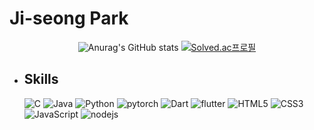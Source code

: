 # Ji-seong Park

<div align="center">

  ![Anurag's GitHub stats](https://github-readme-stats.vercel.app/api?username=jijiseong&show_icons=true&theme=radical)
  [![Solved.ac프로필](http://mazassumnida.wtf/api/generate_badge?boj=qkrwl5036)](https://solved.ac/qkrwl5036)
  
</div>


- ## Skills
  <img alt="C" src="https://img.shields.io/badge/C-A8B9CC.svg?style=plastic&logo=C&logoColor=white"/>  

  <img alt="Java"  src="https://img.shields.io/badge/Java-007396?style=plastic&logo=OpenJDK&logoColor=white"/>  

  <img alt="Python" src="https://img.shields.io/badge/python-3776AB.svg?style=plastic&logo=Python&logoColor=white"/>
  <img alt="pytorch" src="https://img.shields.io/badge/pytorch-EE4C2C.svg?style=plastic&logo=pytorch&logoColor=white"/>  
  
  <img alt="Dart" src="https://img.shields.io/badge/dart-0175C2.svg?style=plastic&logo=dart&logoColor=white"/>
  <img alt="flutter" src="https://img.shields.io/badge/flutter-02569B.svg?style=plastic&logo=flutter&logoColor=white"/>  
  
  <img alt="HTML5" src="https://img.shields.io/badge/HTML5-E34F26?style=plastic&logo=HTML5&logoColor=white"/> 
  <img alt="CSS3" src="https://img.shields.io/badge/CSS3-1572B6?style=plastic&logo=CSS3&logoColor=white"/> 
  <img alt="JavaScript" src="https://img.shields.io/badge/JavaScript-F7DF1E?style=plastic&logo=JavaScript&logoColor=white"/>
  <img alt="nodejs" src="https://img.shields.io/badge/NodeJs-339933?style=plastic&logo=Node.js&logoColor=white"/> 
